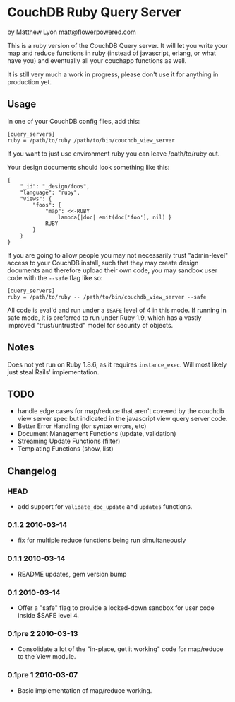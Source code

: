 # CouchDB Ruby Query Server

by Matthew Lyon <matt@flowerpowered.com>

This is a ruby version of the CouchDB Query server. It will let you write your map and reduce functions in ruby (instead of javascript, erlang, or what have you) and eventually all your couchapp functions as well.

It is still very much a work in progress, please don't use it for anything in production yet. 

## Usage

In one of your CouchDB config files, add this:

    [query_servers]
    ruby = /path/to/ruby /path/to/bin/couchdb_view_server

If you want to just use environment ruby you can leave /path/to/ruby out.

Your design documents should look something like this:

    {
        "_id": "_design/foos",
        "language": "ruby",
        "views": {
            "foos": {
                "map": <<-RUBY
                    lambda{|doc| emit(doc['foo'], nil) }
                RUBY
            }
        }
    }
    
If you are going to allow people you may not necessarily trust "admin-level" access to your CouchDB install, such that they may create design documents and therefore upload their own code, you may sandbox user code with the `--safe` flag like so:

    [query_servers]
    ruby = /path/to/ruby -- /path/to/bin/couchdb_view_server --safe
    
All code is eval'd and run under a `$SAFE` level of 4 in this mode. If running in safe mode, it is preferred to run under Ruby 1.9, which has a vastly improved "trust/untrusted" model for security of objects.

## Notes

Does not yet run on Ruby 1.8.6, as it requires `instance_exec`. Will most likely just steal Rails' implementation.

## TODO

* handle edge cases for map/reduce that aren't covered by the couchdb view server spec but indicated in the javascript view query server code.
* Better Error Handling (for syntax errors, etc)
* Document Management Functions (update, validation)
* Streaming Update Functions (filter)
* Templating Functions (show, list)

## Changelog

### HEAD
* add support for `validate_doc_update` and `updates` functions.

### 0.1.2 2010-03-14
* fix for multiple reduce functions being run simultaneously

### 0.1.1 2010-03-14
* README updates, gem version bump

### 0.1 2010-03-14
* Offer a "safe" flag to provide a locked-down sandbox for user code inside $SAFE level 4.

### 0.1pre 2 2010-03-13
* Consolidate a lot of the "in-place, get it working" code for map/reduce to the View module.

### 0.1pre 1 2010-03-07
* Basic implementation of map/reduce working.